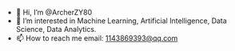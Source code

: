 - 👋 Hi, I’m @ArcherZY80
- 👀 I’m interested in Machine Learning, Artificial Intelligence, Data Science, Data Analytics.
- 📫 How to reach me email: 1143869393@qq.com

<!---
ArcherZY80/ArcherZY80 is a ✨ special ✨ repository because its `README.md` (this file) appears on your GitHub profile.
You can click the Preview link to take a look at your changes.
--->

